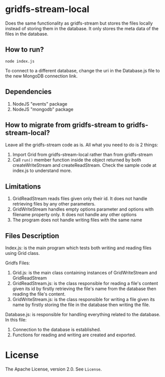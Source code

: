 # gridfs-stream-local

Does the same functionality as gridfs-stream but stores the files locally instead of storing them in the database. It only stores the meta data of the files in the database.

## How to run?

`node index.js`

To connect to a different database, change the uri in the Database.js file to the new MongoDB connection link.

## Dependencies

1. NodeJS "events" package
2. NodeJS "mongodb" package

## How to migrate from gridfs-stream to gridfs-stream-local?

Leave all the gridfs-stream code as is. All what you need to do is 2 things:

1. Import Grid from gridfs-stream-local rather than from gridfs-stream
2. Call `run()` member function inside the object returned by both createWriteStream and createReadStream. Check the sample code at index.js to understand more.

## Limitations

1. GridReadStream reads files given only their id. It does not handle retrieving files by any other parameters.
2. GridWriteStream handles empty options parameter and options with filename property only. It does not handle any other options
3. The program does not handle writing files with the same name

## Files Description

Index.js: is the main program which tests both writing and reading files using Grid class.

Gridfs Files:

1. Grid.js: is the main class containing instances of GridWriteStream and GridReadStream
2. GridReadStream.js: is the class responsible for reading a file's content given its id by firstly retrieving the file's name from the database then reading the file's content.
3. GridWriteStream.js: is the class responsible for writing a file given its name by firstly storing the file in the database then writing the file.

Database.js: is responsible for handling everything related to the database. In this file:

1. Connection to the database is established.
2. Functions for reading and writing are created and exported.

# License
The Apache License, version 2.0. See `License`.
